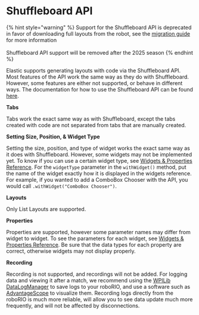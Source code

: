 # Shuffleboard API

{% hint style="warning" %}
Support for the Shuffleboard API is deprecated in favor of downloading full layouts from the robot, see the [migration guide](remote-layout-downloading.md#shuffleboard-api-migration-guide) for more information\
\
Shuffleboard API support will be removed after the 2025 season
{% endhint %}

Elastic supports generating layouts with code via the Shuffleboard API. Most features of the API work the same way as they do with Shuffleboard. However, some features are either not supported, or behave in different ways. The documentation for how to use the Shuffleboard API can be found [here](https://docs.wpilib.org/en/stable/docs/software/dashboards/shuffleboard/layouts-with-code/index.html).

**Tabs**

Tabs work the exact same way as with Shuffleboard, except the tabs created with code are not separated from tabs that are manually created.

**Setting Size, Position, & Widget Type**

Setting the size, position, and type of widget works the exact same way as it does with Shuffleboard. However, some widgets may not be implemented yet. To know if you can use a certain widget type, see [Widgets & Properties Reference](https://github.com/Gold872/elastic-dashboard/wiki/Widgets-List-&-Properties-Reference). For the `widgetType` parameter in the `withWidget()` method, put the name of the widget exactly how it is displayed in the widgets reference. For example, if you wanted to add a ComboBox Chooser with the API, you would call `.withWidget("ComboBox Chooser")`.

**Layouts**

Only List Layouts are supported.

**Properties**

Properties are supported, however some parameter names may differ from widget to widget. To see the parameters for each widget, see [Widgets & Properties Reference](https://github.com/Gold872/elastic-dashboard/wiki/Widgets-List-&-Properties-Reference). Be sure that the data types for each property are correct, otherwise widgets may not display properly.

**Recording**

Recording is not supported, and recordings will not be added. For logging data and viewing it after a match, we recommend using the [WPILib DataLogManager](https://docs.wpilib.org/en/stable/docs/software/telemetry/datalog.html) to save logs to your roboRIO, and use a software such as [AdvantageScope](https://github.com/Mechanical-Advantage/AdvantageScope) to visualize them. Recording logs directly from the roboRIO is much more reliable, will allow you to see data update much more frequently, and will not be affected by disconnections.
